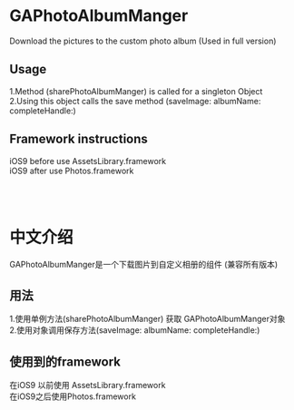 # GAPhotoAlbumManger
Download the pictures to the custom photo album (Used in full version)

## Usage
1.Method (sharePhotoAlbumManger) is called for a singleton Object
<br>2.Using this object calls the save method (saveImage: albumName: completeHandle:)

## Framework instructions
iOS9 before use AssetsLibrary.framework
<br>iOS9 after use Photos.framework

<br><br>

# 中文介绍
GAPhotoAlbumManger是一个下载图片到自定义相册的组件 (兼容所有版本)

## 用法
1.使用单例方法(sharePhotoAlbumManger) 获取 GAPhotoAlbumManger对象
<br>2.使用对象调用保存方法(saveImage: albumName: completeHandle:)

## 使用到的framework
在iOS9 以前使用 AssetsLibrary.framework
<br>在iOS9之后使用Photos.framework
